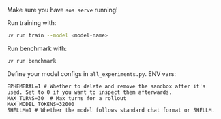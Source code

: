 Make sure you have `sos serve` running!

Run training with:
```sh
uv run train --model <model-name>
```

Run benchmark with:
```sh
uv run benchmark
```

Define your model configs in `all_experiments.py`.
ENV vars:
```
EPHEMERAL=1 # Whether to delete and remove the sandbox after it's used. Set to 0 if you want to inspect them afterwards.
MAX_TURNS=30  # Max turns for a rollout
MAX_MODEL_TOKENS=32000
SHELLM=1 # Whether the model follows standard chat format or SHELLM.
```